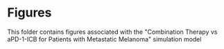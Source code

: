 # Figures


This folder contains figures associated with the "Combination Therapy vs aPD-1-ICB for Patients with Metastatic Melanoma" simulation model
